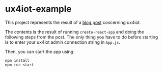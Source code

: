 # ux4iot-example

This project represents the result of a [blog post](https://medium.com/@stefan.hudelmaier/visualize-data-from-azure-iot-hub-using-react-and-ux4iot-6f4dad2e80ec) concerning ux4iot.

The contents is the result of running `create-react-app` and doing the following steps
from the post. The only thing you have to do before starting is to enter your ux4iot
admin connection string in `App.js`.

Then, you can start the app using:

```
npm install
npm run start
```
